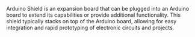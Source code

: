 Arduino Shield is an expansion board that can be plugged into an Arduino board to extend its capabilities or provide additional functionality. This shield typically stacks on top of the Arduino board, allowing for easy integration and rapid prototyping of electronic circuits and projects.

